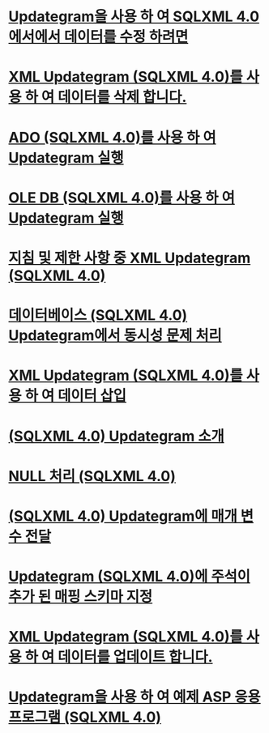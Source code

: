 # [Updategram을 사용 하 여 SQLXML 4.0에서에서 데이터를 수정 하려면](using-updategrams-to-modify-data-in-sqlxml-4-0.md)

# [XML Updategram (SQLXML 4.0)를 사용 하 여 데이터를 삭제 합니다.](deleting-data-using-xml-updategrams-sqlxml-4-0.md)
# [ADO (SQLXML 4.0)를 사용 하 여 Updategram 실행](executing-an-updategram-by-using-ado-sqlxml-4-0.md)
# [OLE DB (SQLXML 4.0)를 사용 하 여 Updategram 실행](executing-an-updategram-by-using-ole-db-sqlxml-4-0.md)
# [지침 및 제한 사항 중 XML Updategram (SQLXML 4.0)](guidelines-and-limitations-of-xml-updategrams-sqlxml-4-0.md)
# [데이터베이스 (SQLXML 4.0) Updategram에서 동시성 문제 처리](handling-database-concurrency-issues-in-updategrams-sqlxml-4-0.md)
# [XML Updategram (SQLXML 4.0)를 사용 하 여 데이터 삽입](inserting-data-using-xml-updategrams-sqlxml-4-0.md)
# [(SQLXML 4.0) Updategram 소개](introduction-to-updategrams-sqlxml-4-0.md)
# [NULL 처리 (SQLXML 4.0)](null-handling-sqlxml-4-0.md)
# [(SQLXML 4.0) Updategram에 매개 변수 전달](passing-parameters-to-updategrams-sqlxml-4-0.md)
# [Updategram (SQLXML 4.0)에 주석이 추가 된 매핑 스키마 지정](specifying-an-annotated-mapping-schema-in-an-updategram-sqlxml-4-0.md)
# [XML Updategram (SQLXML 4.0)를 사용 하 여 데이터를 업데이트 합니다.](updating-data-using-xml-updategrams-sqlxml-4-0.md)
# [Updategram을 사용 하 여 예제 ASP 응용 프로그램 (SQLXML 4.0)](using-an-updategram-in-a-sample-asp-application-sqlxml-4-0.md)
